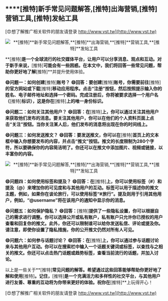 ## ****[推特]**新手常见问题解答,**[推特]**出海营销,**[推特]**营销工具,**[推特]**发帖工具**

[😍想了解推广相关软件的朋友请登录 http://www.vst.tw](http://www.vst.tw)

 <center><img src="https://vst.tw/MP4/tuiguang/png/4.png" alt="**[推特]**新手常见问题解答,**[推特]**出海营销,**[推特]**营销工具,**[推特]**发帖工具"></center>

**[推特]**是一个全球流行的社交媒体平台，让用户可以分享消息、观点和互动。对于新手来说，**[推特]**可能会有一些困惑。在本文中，我们将回答一些常见问题，帮助你更好地了解**[推特]**并提升使用体验。

**😄问题一：如何创建**[推特]**账号？**
**😄回答：要创建**[推特]**账号，你需要前往**[推特]**的官方网站或下载**[推特]**移动应用程序。点击“注册”按钮，然后按照提示输入你的姓名、电子邮件地址和选择一个密码。完成注册后，你将被要求选择一个用户名（**[推特]**标识），这是你在**[推特]**上的唯一身份标识。**

**😄问题二：如何关注其他用户？**
**😄回答：在**[推特]**上，你可以通过关注其他用户来获取他们发布的消息。要关注其他用户，你可以在他们的个人资料页面上点击“关注”按钮。当你关注某人后，他们发布的消息将出现在你的时间线上。**

**😄问题三：如何发送推文？**
**😄回答：要发送推文，你可以在**[推特]**首页上的文本框中输入你想要发布的内容，并点击“推文”按钮。推文的长度限制为280个字符，所以要确保你的内容简洁明了。你还可以在推文中添加图片、视频或链接，以丰富你的内容。**

 <center><img src="https://vst.tw/MP4/tuiguang/png/2.png" alt="**[推特]**新手常见问题解答,**[推特]**出海营销,**[推特]**营销工具,**[推特]**发帖工具"></center>

**😄问题四：如何使用标签和提及？**
**😄回答：在**[推特]**上，你可以使用标签（#）和提及（@）来增加你的可见度和与其他用户的互动。标签可以用于描述你的推文主题，例如，如果你在谈论旅行，可以使用标签“#旅行”。提及则用于引用其他用户，例如，“@username”将在该用户的通知中显示你的消息。**

**😄问题五：如何保护隐私？**
**😄回答：**[推特]**提供了一些隐私设置，你可以根据自己的需求进行调整。你可以选择公开或私有账户，私有账户只允许你已授权的用户查看和回复你的推文。此外，你还可以限制谁可以给你发送私信、评论或提及你。请注意，即使你设置了隐私措施，你的公开推文仍然对所有人可见。**

**😄问题六：如何参与话题讨论？**
**😄回答：在**[推特]**上，你可以通过参与话题讨论来与其他用户互动。你可以在搜索栏中输入一个话题关键词或标签，以查找与之相关的推文。你还可以点击热门话题或趋势标签，查看当前流行的话题，并加入讨论。**

以上是一些关于**[推特]**常见问题的解答。希望通过这些回答能够帮助你更好地了解和使用**[推特]**。记住，**[推特]**是一个充满活力和多样性的社交平台，与其他用户进行友善、尊重的互动将为你带来更好的体验。祝你在**[推特]**上玩得开心！

[😍想了解推广相关软件的朋友请登录 http://www.vst.tw](http://www.vst.tw)



